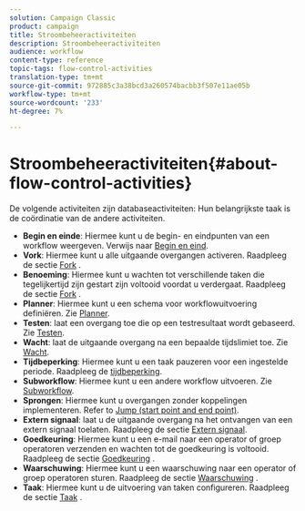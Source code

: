 ```yaml
---
solution: Campaign Classic
product: campaign
title: Stroombeheeractiviteiten
description: Stroombeheeractiviteiten
audience: workflow
content-type: reference
topic-tags: flow-control-activities
translation-type: tm+mt
source-git-commit: 972885c3a38bcd3a260574bacbb3f507e11ae05b
workflow-type: tm+mt
source-wordcount: '233'
ht-degree: 7%

---
```



# Stroombeheeractiviteiten{#about-flow-control-activities}

De volgende activiteiten zijn databaseactiviteiten: Hun belangrijkste taak is de coördinatie van de andere activiteiten.

* **Begin en einde**: Hiermee kunt u de begin- en eindpunten van een workflow weergeven. Verwijs naar [Begin en eind](../../workflow/using/start-and-end.md).
* **Vork**: Hiermee kunt u alle uitgaande overgangen activeren. Raadpleeg de sectie [Fork](../../workflow/using/fork.md) .
* **Benoeming**: Hiermee kunt u wachten tot verschillende taken die tegelijkertijd zijn gestart zijn voltooid voordat u verdergaat. Raadpleeg de sectie [Fork](../../workflow/using/fork.md) .
* **Planner**: Hiermee kunt u een schema voor workflowuitvoering definiëren. Zie [Planner](../../workflow/using/scheduler.md).
* **Testen**: laat een overgang toe die op een testresultaat wordt gebaseerd. Zie [Testen](../../workflow/using/test.md).
* **Wacht**: laat de uitgaande overgang na een bepaalde tijdslimiet toe. Zie [Wacht](../../workflow/using/wait.md).
* **Tijdbeperking**: Hiermee kunt u een taak pauzeren voor een ingestelde periode. Raadpleeg de [tijdbeperking](../../workflow/using/time-constraint.md).
* **Subworkflow**: Hiermee kunt u een andere workflow uitvoeren. Zie [Subworkflow](../../workflow/using/sub-workflow.md).
* **Sprongen**: Hiermee kunt u overgangen zonder koppelingen implementeren. Refer to [Jump (start point and end point)](../../workflow/using/jump--start-point-and-end-point-.md).
* **Extern signaal**: laat u de uitgaande overgang na het ontvangen van een extern signaal toelaten. Raadpleeg de sectie [Extern signaal](../../workflow/using/external-signal.md).
* **Goedkeuring**: Hiermee kunt u een e-mail naar een operator of groep operatoren verzenden en wachten tot de goedkeuring is voltooid. Raadpleeg de sectie [Goedkeuring](../../workflow/using/approval.md) .
* **Waarschuwing**: Hiermee kunt u een waarschuwing naar een operator of groep operatoren sturen. Raadpleeg de sectie [Waarschuwing](../../workflow/using/alert.md) .
* **Taak**: Hiermee kunt u de uitvoering van taken configureren. Raadpleeg de sectie [Taak](../../workflow/using/task.md) .

